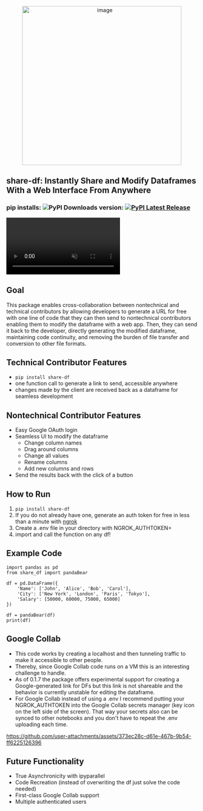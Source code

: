 <p align="center">
<img width="420" alt="image" class="center" src="https://github.com/user-attachments/assets/9e2b699d-9b31-4e9e-8f0b-87c1f5420920">
</p>

## share-df: Instantly Share and Modify Dataframes With a Web Interface From Anywhere
### pip installs: ![PyPI Downloads](https://static.pepy.tech/badge/share-df)           version: [![PyPI Latest Release](https://img.shields.io/pypi/v/share-df.svg)](https://pypi.org/project/share-df/) 

<video src="https://github.com/user-attachments/assets/fd8e9ea4-b0d5-4d61-abfc-cd584ba7af44" controls="controls" muted="muted" style="max-width:100%;"></video>

## Goal      

This package enables cross-collaboration between nontechnical and technical contributors by allowing developers to generate a URL for free with one line of code that they can then send to nontechnical contributors enabling them to modify the dataframe with a web app. Then, they can send it back to the developer, directly generating the modified dataframe, maintaining code continuity, and removing the burden of file transfer and conversion to other file formats.

## Technical Contributor Features
- ```pip install share-df``` 
- one function call to generate a link to send, accessible anywhere 
- changes made by the client are received back as a dataframe for seamless development 
  
## Nontechnical Contributor Features
- Easy Google OAuth login 
- Seamless UI to modify the dataframe 
    * Change column names
    * Drag around columns
    * Change all values
    * Rename columns
    * Add new columns and rows
- Send the results back with the click of a button

## How to Run
1. ```pip install share-df```
2. If you do not already have one, generate an auth token for free in less than a minute with [ngrok](https://dashboard.ngrok.com/)
3. Create a .env file in your directory with NGROK_AUTHTOKEN=<insert your token>
4. import and call the function on any df!

## Example Code
```
import pandas as pd
from share_df import pandaBear

df = pd.DataFrame({
    'Name': ['John', 'Alice', 'Bob', 'Carol'],
    'City': ['New York', 'London', 'Paris', 'Tokyo'],
    'Salary': [50000, 60000, 75000, 65000]
})

df = pandaBear(df)
print(df)
```

## Google Collab
- This code works by creating a localhost and then tunneling traffic to make it accessible to other people.
- Thereby, since Google Collab code runs on a VM this is an interesting challenge to handle.
- As of 0.1.7 the package offers experimental support for creating a Google-generated link for DFs but this link is not shareable and the behavior is currently unstable for editing the dataframe.
- For Google Collab instead of using a .env I recommend putting your NGROK_AUTHTOKEN into the Google Collab secrets manager (key icon on the left side of the screen). That way your secrets also can be synced to other notebooks and you don't have to repeat the .env uploading each time.

https://github.com/user-attachments/assets/373ec28c-d61e-467b-9b54-ff6225126396

## Future Functionality
- True Asynchronicity with ipyparallel
- Code Recreation (instead of overwriting the df just solve the code needed)
- First-class Google Collab support
- Multiple authenticated users
